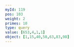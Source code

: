 ```yaml
---
myId: 119
pos: 103
weight: 2
primes: 10
type: query
value: [653,4,1,1]
object: [1,15,40,50,63,83,98]
---
```

